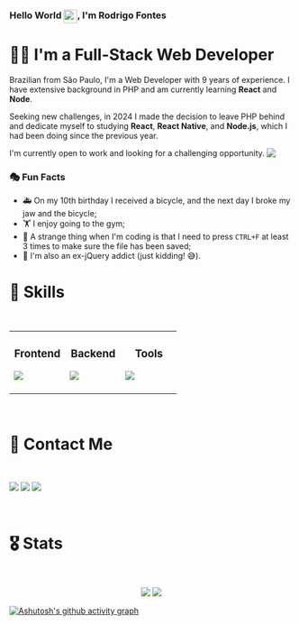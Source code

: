### Hello World <img src="https://github.com/rodrigofontesdev/rodrigofontesdev/assets/17281370/3aec980f-f801-4c95-97b3-ac4f842814fa" align="top" width="24" height="24" />, I'm Rodrigo Fontes

# 👨‍💻 I'm a Full-Stack Web Developer

Brazilian from São Paulo, I'm a Web Developer with 9 years of experience. I have extensive background in PHP and am currently learning **React** and **Node**.

Seeking new challenges, in 2024 I made the decision to leave PHP behind and dedicate myself to studying **React**, **React Native**, and **Node.js**, which I had been doing since the previous year.

I'm currently open to work and looking for a challenging opportunity. <a href="https://www.linkedin.com/in/rodrigofontesdev/"><img src="https://img.shields.io/badge/LinkedIn-0A66C2.svg?style=for-the-badge&logo=LinkedIn&logoColor=white" align="top" /></a>

### 🎭 Fun Facts

- 🚑 On my 10th birthday I received a bicycle, and the next day I broke my jaw and the bicycle;
- 🏋️ I enjoy going to the gym;
- 💾 A strange thing when I'm coding is that I need to press `CTRL+F` at least 3 times to make sure the file has been saved;
- 🥁 I'm also an ex-jQuery addict (just kidding! 😅).

# 🧰 Skills
<br>
<table align="center">
  <tbody>
    <tr>
      <td valign="top" width="33%">
        <h3 align="center">Frontend</h3>
        <a href="https://skillicons.dev/icons?i=html,css,javascript,react,nextjs,sass,styledcomponents,tailwind,bootstrap&perline=3">
         <img src="https://skillicons.dev/icons?i=html,css,javascript,react,nextjs,sass,styledcomponents,tailwind,bootstrap&perline=3" />
        </a>
        <br>
        <br>
      </td>
      <td valign="top" width="33%">
        <h3 align="center">Backend</h3>
        <a href="https://skillicons.dev/icons?i=nodejs,ts,php,laravel,wordpress,mysql&perline=3">
         <img src="https://skillicons.dev/icons?i=nodejs,ts,php,laravel,wordpress,mysql&perline=3" />
        </a>
        <br>
        <br>
      </td>
      <td valign="top" width="33%">
        <h3 align="center">Tools</h3>
        <a href="https://skillicons.dev/icons?i=figma,docker,git,npm,yarn,postman,vite,vercel,cloudflare&perline=3">
         <img src="https://skillicons.dev/icons?i=figma,docker,git,npm,yarn,postman,vite,vercel,cloudflare&perline=3" />
        </a>
        <br>
        <br>
      </td>
    </tr>
  </tbody>
</table>
<br>

# 💌 Contact Me
<br>
<p>  
  <a href="https://www.linkedin.com/in/rodrigofontesdev/"><img src="https://img.shields.io/badge/LinkedIn-0A66C2.svg?style=for-the-badge&logo=LinkedIn&logoColor=white" /></a>
  <a href="https://discord.com/users/rodrigofontesdev"><img src="https://img.shields.io/badge/Discord-5865F2.svg?style=for-the-badge&logo=Discord&logoColor=white" /></a>
  <a href="mailto:oi@rodrigofontes.dev"><img src="https://img.shields.io/badge/Email-8A2BE2?style=for-the-badge&logo=gmail&logoColor=ffffff" /></a>
</p>
<br>

# 🎖 Stats
<br>
<p align="center">
  <a href="https://git.io/streak-stats"><img src="https://streak-stats.demolab.com?user=rodrigofontesdev&theme=react&hide_border=true&border_radius=6&date_format=M%20j%5B%2C%20Y%5D&card_width=500&card_height=195" /></a>
  <a href="https://github.com/anuraghazra/github-readme-stats"><img src="https://github-readme-stats.vercel.app/api?username=rodrigofontesdev&show_icons=true&theme=react&card_width=500&hide_border=true&border_radius=6" /></a>
</p>

[![Ashutosh's github activity graph](https://github-readme-activity-graph.vercel.app/graph?username=rodrigofontesdev&theme=react-dark&hide_border=true)](https://github.com/ashutosh00710/github-readme-activity-graph)
